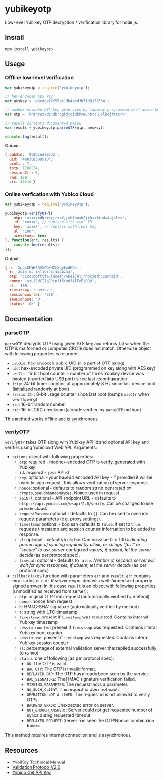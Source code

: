 # yubikeyotp

Low-level Yubikey OTP decryption / verification library for node.js.

## Install

	npm install yubikeyotp

## Usage

### Offline low-level verification

```javascript
var yubikeyotp = require('yubikeyotp');

// hex-encoded AES key
var aeskey = 'e6cdae77f55ac1db4acd3b7fd8151334';

// modhex-encoded OTP key generated by Yubikey programmed with above key
var otp = 'khdnrutkdendbrbghdjcidkhveuhbrcuublkdjfttcrk';

// result contents documented below
var result = yubikeyotp.parseOTP(otp, aeskey);

console.log(result);
```

Output:

```javascript
{ pubUid: '962bced923b2',
  uid: '4e8308389518',
  useCtr: 7,
  tstp: 1768874,
  sessionCtr: 0,
  rnd: 199,
  crc: 50219 }
```

### Online verfication with Yubico Cloud

```javascript
var yubikeyotp = require('yubikeyotp');

yubikeyotp.verifyOTP({
	otp: 'ccccccdbrrebjrtefjjcklkuehfjrktcfikdidujblvv',
	id: 'xxxxx', // replace with real ID
	key: 'xxxxx', // replace with real key
	sl: '100',
	timestamp: true
}, function(err, results) {
	console.log(results);
});
```

Output:

```javascript
{ h: 'XpqsKMYH3DVXOGXHZeXqyKmdMVs',
  t: '2014-02-14T19:26:41Z0233',
  otp: 'ccccccbfttfbuldcefjvnkeijhljrhdcjerhccundbjd',
  nonce: 'szUJ2dCI7gEPinJfKvu0fAIFoEi8DU',
  sl: '100',
  timestamp: '5993928',
  sessioncounter: '338',
  sessionuse: '0',
  status: 'OK' }
```

## Documentation

### parseOTP

`parseOTP` decrypts OTP using given AES key and returns `false` when the OTP is malformed or computed CRC16 does not match. Otherwise object with following properties is returned:

- `pubUid`: hex-encoded public UID (it is part of OTP string)
- `uid`: hex-encoded private UID (programmed on key along with AES key)
- `useCtr`: 15-bit boot counter - number of times Yubikey device was booted (inserted into USB port) since last reconfiguration
- `tstp`: 24-bit timer counting at approximately 8 Hz since last device boot (initialized randomly at boot)
- `sessionCtr`: 8-bit usage counter since last boot (bumps `useCtr` when overflowing)
- `rnd`: 16-bit random number
- `crc`: 16-bit CRC checksum (already verified by `parseOTP` method)

This method works offline and is synchronous.

### verifyOTP

`verifyOTP` takes OTP along with Yubikey API id and optional API key and verifies using Yubicloud Web API. Arguments:

- `options` object with following properties:
	- `otp`: required - modhex-encoded OTP to verify, generated with Yubikey
	- `id`: required - your API id
	- `key`: optional - your base64 encoded API key - if provided it will be used to sign request. This allows verification of server response.
	- `nonce`: optional - defaults to random string generated by `crypto.pseudoRandomBytes`. Nonce used in request.
	- `apiUrl`: optional - API endpoint URL - defaults to `https://api.yubico.com/wsapi/2.0/verify`. Can be changed to use private cloud.
	- `requestParams`: optional - defaults to `{}`. Can be used to override [request](https://github.com/mikeal/request) parameters (e.g. proxy settings).
	- `timestamp`: optional - boolean defaults to `false`. If set to `true`, requests timestamp and session counter information to be added to response.
	- `sl`: optional - defaults to `false`. Can be value 0 to 100 *indicating percentage of syncing required by client, or strings "fast" or "secure" to use server-configured values; if absent, let the server decide* (as per protocol spec).
	- `timeout`: optional - defaults to `false`. *Number of seconds server will wait for sync responses; if absent, let the server decide* (as per protocol spec).
- `callback` takes function with parameters `err` and `result`. `err` contains error string or `null` if server responded with well-formed and properly signed answer. In this case `result` is an object with following properties (unmodified as received from server):
	- `otp`: original OTP from request (automatically verified by method)
	- `nonce`: nonce from request
	- `h`: HMAC-SHA1 signature (automatically verified by method)
	- `t`: string with UTC timestamp
	- `timestamp`: present if `timestamp` was requested. Contains internal Yubikey timestamp
	- `sessioncounter`: present if `timestamp` was requested. Contains interal Yubikey boot counter
	- `sessionuse`: present if `timestamp` was requested. Contains interal Yubikey session counter
	- `sl`: percentage of external validation server that replied successfully (0 to 100)
	- `status`: one of following (as per protocol spec):
		- `OK`: The OTP is valid.
		- `BAD_OTP`: The OTP is invalid format.
		- `REPLAYED_OTP`: The OTP has already been seen by the service.
		- `BAD_SIGNATURE`: The HMAC signature verification failed.
		- `MISSING_PARAMETER`: The request lacks a parameter.
		- `NO_SUCH_CLIENT`: The request id does not exist.
		- `OPERATION_NOT_ALLOWED`: The request id is not allowed to verify OTPs.
		- `BACKEND_ERROR`: Unexpected error on server.
		- `NOT_ENOUGH_ANSWERS`: Server could not get requested number of syncs during requested timeout
		- `REPLAYED_REQUEST`: Server has seen the OTP/Nonce combination before

This method requires internet connection and is asynchronous.
## Resources

- [YubiKey Technical Manual](http://www.yubico.com/wp-content/uploads/2013/07/YubiKey-Manual-v3_1.pdf)
- [Validation Protocol V2.0](https://github.com/Yubico/yubikey-val/wiki/ValidationProtocolV20)
- [Yubico Get API Key](https://upgrade.yubico.com/getapikey/)
